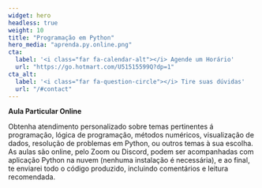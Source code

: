 ```yaml
---
widget: hero
headless: true
weight: 10
title: "Programação em Python"
hero_media: "aprenda.py.online.png"
cta:
  label: '<i class="far fa-calendar-alt"></i> Agende um Horário'
  url: "https://go.hotmart.com/U51515599Q?dp=1"
cta_alt:
  label: '<i class="far fa-question-circle"></i> Tire suas dúvidas'
  url: "/#contact"
---
```


**Aula Particular Online**

Obtenha atendimento personalizado sobre temas pertinentes á programação, lógica de programação, métodos numéricos, visualização de dados, resolução de problemas em Python, ou outros temas à sua escolha. As aulas são online, pelo Zoom ou Discord, podem ser acompanhadas com aplicação Python na nuvem (nenhuma instalação é necessária), e ao final, te enviarei todo o código produzido, incluindo comentários e leitura recomendada.